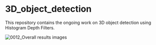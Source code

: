 # 3D_object_detection
This repository contains the ongoing work on 3D object detection using Histogram Depth Filters.

![0012_Overall results images](https://github.com/user-attachments/assets/efaf2be9-1935-4837-b172-d73c52d9cfe5)
